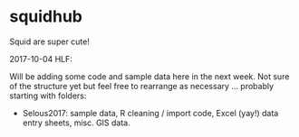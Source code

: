 # squidhub

Squid are super cute!

2017-10-04 HLF:

Will be adding some code and sample data here in the next week. Not sure of the structure yet but feel free to rearrange as necessary ... probably starting with folders:

- Selous2017: sample data, R cleaning / import code, Excel (yay!) data entry sheets, misc. GIS data.
